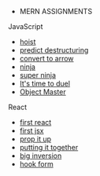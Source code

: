 * MERN ASSIGNMENTS

JavaScript
- [hoist](https://github.com/antran1245/MERN/tree/master/Javascript/hoist)
- [predict destructuring](https://github.com/antran1245/MERN/tree/master/Javascript/predict_destructuring)
- [convert to arrow](https://github.com/antran1245/MERN/tree/master/Javascript/convert_to_arrow)
- [ninja](https://github.com/antran1245/MERN/tree/master/Javascript/ninja)
- [super ninja](https://github.com/antran1245/MERN/tree/master/Javascript/super_ninja)
- [It's time to duel](https://github.com/antran1245/MERN/tree/master/Javascript/its_time_to_duel)
- [Object Master](https://github.com/antran1245/MERN/tree/master/Javascript/object_master)

React
- [first react](https://github.com/antran1245/MERN/tree/master/React/first_react)
- [first jsx](https://github.com/antran1245/MERN/tree/master/React/first_jsx)
- [prop it up](https://github.com/antran1245/MERN/tree/master/React/prop_it_up)
- [putting it together](https://github.com/antran1245/MERN/tree/master/React/putting_it_together)
- [big inversion](https://github.com/antran1245/MERN/tree/master/React/big_inversion)
- [hook form](https://github.com/antran1245/MERN/tree/master/React/hook_form)
